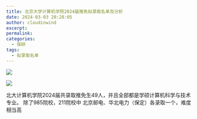 ```yaml
---
title: 北京大学计算机学院2024届推免拟录取名单及分析
date: 2024-03-03 20:28:05
author: cloudinwind
excerpt: 
permalink: 
categories:
  - 保研
tags:
  - 拟录取名单
---
```


![](https://pic.imgdb.cn/item/65e34b449f345e8d038cf137.png)

![](https://pic.imgdb.cn/item/65e34b6f9f345e8d038db690.png)

北大计算机学院2024届共录取推免生49人，并且全部都是学硕计算机科学与技术专业。
除了985院校，211院校中 北京邮电、华北电力（保定）各录取一个，难度相当高